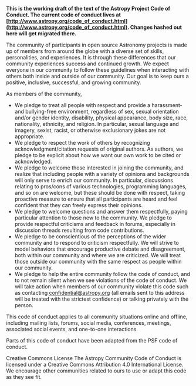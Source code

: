 **This is the working draft of the text of the Astropy Project Code of Conduct. The current code of conduct lives at [http://www.astropy.org/code_of_conduct.html](http://www.astropy.org/code_of_conduct.html). Changes hashed out here will get migrated there.**

The community of participants in open source Astronomy projects is made up of members from around the globe with a diverse set of skills, personalities, and experiences. It is through these differences that our community experiences success and continued growth. We expect everyone in our community to follow these guidelines when interacting with others both inside and outside of our community. Our goal is to keep ours a positive, inclusive, successful, and growing community.

As members of the community,

- We pledge to treat all people with respect and provide a harassment- and bullying-free environment, regardless of sex, sexual orientation and/or gender identity, disability, physical appearance, body size, race, nationality, ethnicity, and religion. In particular, sexual language and imagery, sexist, racist, or otherwise exclusionary jokes are not appropriate.
- We pledge to respect the work of others by recognizing acknowledgment/citation requests of original authors. As authors, we pledge to be explicit about how we want our own work to be cited or acknowledged.
- We pledge to welcome those interested in joining the community, and realize that including people with a variety of opinions and backgrounds will only serve to enrich our community. In particular, discussions relating to pros/cons of various technologies, programming languages, and so on are welcome, but these should be done with respect, taking proactive measure to ensure that all participants are heard and feel confident that they can freely express their opinions.
- We pledge to welcome questions and answer them respectfully, paying particular attention to those new to the community. We pledge to provide respectful criticisms and feedback in forums, especially in discussion threads resulting from code contributions.
- We pledge to be conscientious of the perceptions of the wider community and to respond to criticism respectfully. We will strive to model behaviors that encourage productive debate and disagreement, both within our community and where we are criticized. We will treat those outside our community with the same respect as people within our community.
- We pledge to help the entire community follow the code of conduct, and to not remain silent when we see violations of the code of conduct. We will take action when members of our community violate this code such as contacting confidential@astropy.org (all emails sent to this address will be treated with the strictest confidence) or talking privately with the person.

This code of conduct applies to all community situations online and offline, including mailing lists, forums, social media, conferences, meetings, associated social events, and one-to-one interactions.

Parts of this code of conduct have been adapted from the PSF code of conduct.

Creative Commons License
The Astropy Community Code of Conduct is licensed under a Creative Commons Attribution 4.0 International License. We encourage other communities related to ours to use or adapt this code as they see fit.
